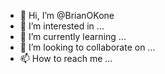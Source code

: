 - 👋 Hi, I’m @BrianOKone
- 👀 I’m interested in ...
- 🌱 I’m currently learning ...
- 💞️ I’m looking to collaborate on ...
- 📫 How to reach me ...

<!---
BrianOKone/BrianOKone is a ✨ special ✨ repository because its `README.md` (this file) appears on your GitHub profile.
You can click the Preview link to take a look at your changes.
--->
